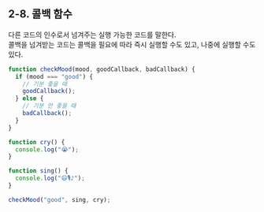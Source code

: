 ## 2-8. 콜백 함수

다른 코드의 인수로서 넘겨주는 실행 가능한 코드를 말한다.<br>
콜백을 넘겨받는 코드는 콜백을 필요에 따라 즉시 실행할 수도 있고, 나중에 실행할 수도 있다.

```jsx
function checkMood(mood, goodCallback, badCallback) {
  if (mood === "good") {
    // 기분 좋을 때
    goodCallback();
  } else {
    // 기분 안 좋을 때
    badCallback();
  }
}

function cry() {
  console.log("😭");
}

function sing() {
  console.log("😄🎙♪");
}

checkMood("good", sing, cry);
```
